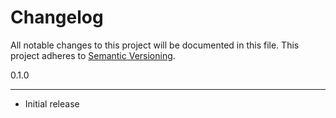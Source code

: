 Changelog
=========

All notable changes to this project will be documented in this file.
This project adheres to [Semantic Versioning](http://semver.org/).

0.1.0

*****

* Initial release
